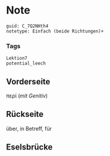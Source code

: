 # Note
```
guid: C_7Q2NHth4
notetype: Einfach (beide Richtungen)+
```

### Tags
```
Lektion7
potential_leech
```

## Vorderseite
περί (<i>mit Genitiv</i>)

## Rückseite
über, in Betreff, für

## Eselsbrücke

